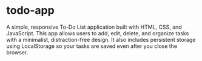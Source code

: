 # todo-app
A simple, responsive To-Do List application built with HTML, CSS, and JavaScript. This app allows users to add, edit, delete, and organize tasks with a minimalist, distraction-free design. It also includes persistent storage using LocalStorage so your tasks are saved even after you close the browser.
